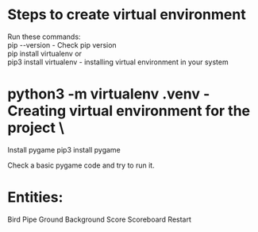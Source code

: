 # Steps to create virtual environment


Run these commands:\
pip --version - Check pip version\
pip install virtualenv or\
pip3 install virtualenv - installing virtual environment in your system

# python3 -m virtualenv .venv - Creating virtual environment for the project \

Install pygame
pip3 install pygame

Check a basic pygame code and try to run it.

# Entities:
Bird 
Pipe 
Ground 
Background 
Score 
Scoreboard 
Restart